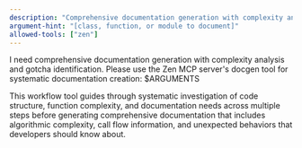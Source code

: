 ```yaml
---
description: "Comprehensive documentation generation with complexity analysis"
argument-hint: "[class, function, or module to document]"
allowed-tools: ["zen"]
---
```


I need comprehensive documentation generation with complexity analysis and gotcha identification. Please use the Zen MCP server's docgen tool for systematic documentation creation: $ARGUMENTS

This workflow tool guides through systematic investigation of code structure, function complexity, and documentation needs across multiple steps before generating comprehensive documentation that includes algorithmic complexity, call flow information, and unexpected behaviors that developers should know about.